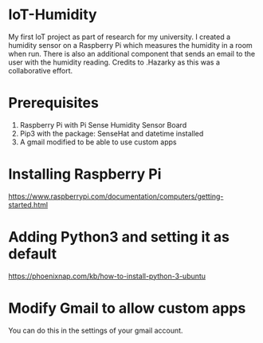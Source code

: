 # IoT-Humidity
My first IoT project as part of research for my university. I created a humidity sensor on a Raspberry Pi which measures the humidity in a room when run. There is also an additional component that sends an email to the user with the humidity reading. 
Credits to .Hazarky as this was a collaborative effort.

# Prerequisites
1. Raspberry Pi with Pi Sense Humidity Sensor Board
2. Pip3 with the package: SenseHat and datetime installed
3. A gmail modified to be able to use custom apps

# Installing Raspberry Pi
https://www.raspberrypi.com/documentation/computers/getting-started.html

# Adding Python3 and setting it as default
https://phoenixnap.com/kb/how-to-install-python-3-ubuntu

# Modify Gmail to allow custom apps
You can do this in the settings of your gmail account. 
